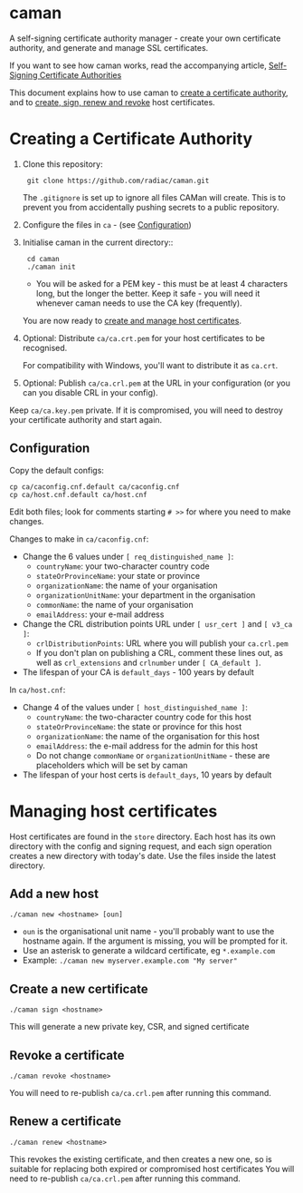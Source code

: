 caman
=====

A self-signing certificate authority manager - create your own certificate
authority, and generate and manage SSL certificates.

If you want to see how caman works, read the accompanying article,
[Self-Signing Certificate Authorities](http://radiac.net/blog/2015/05/self-ca/)

This document explains how to use caman to
[create a certificate authority](#creating-a-certificate-authority), and to
[create, sign, renew and revoke](#managing-host-certificates) host
certificates.


Creating a Certificate Authority
================================

1. Clone this repository:

        git clone https://github.com/radiac/caman.git

   The ``.gitignore`` is set up to ignore all files CAMan will create. This is
   to prevent you from accidentally pushing secrets to a public repository.
   
2. Configure the files in ``ca`` - (see [Configuration](#configuration))
   
3. Initialise caman in the current directory::

        cd caman
        ./caman init

   * You will be asked for a PEM key - this must be at least 4 characters long,
     but the longer the better. Keep it safe - you will need it whenever caman
     needs to use the CA key (frequently).

   You are now ready to
   [create and manage host certificates](#managing-host-certificates).

4. Optional: Distribute ``ca/ca.crt.pem`` for your host certificates to be
   recognised.
   
   For compatibility with Windows, you'll want to distribute it as ``ca.crt``.

5. Optional: Publish ``ca/ca.crl.pem`` at the URL in your configuration
   (or you can you disable CRL in your config).

Keep ``ca/ca.key.pem`` private. If it is compromised, you will need to destroy
your certificate authority and start again.


Configuration
-------------

Copy the default configs:
   
    cp ca/caconfig.cnf.default ca/caconfig.cnf
    cp ca/host.cnf.default ca/host.cnf

Edit both files; look for comments starting ``# >>`` for where you need to
make changes.

Changes to make in ``ca/caconfig.cnf``:
* Change the 6 values under ``[ req_distinguished_name ]``:
  * ``countryName``: your two-character country code
  * ``stateOrProvinceName``: your state or province
  * ``organizationName``: the name of your organisation
  * ``organizationUnitName``: your department in the organisation
  * ``commonName``: the name of your organisation
  * ``emailAddress``: your e-mail address
* Change the CRL distribution points URL under ``[ usr_cert ]`` and
  ``[ v3_ca ]``:
  * ``crlDistributionPoints``: URL where you will publish your ``ca.crl.pem``
  * If you don't plan on publishing a CRL, comment these lines out, as well as
    ``crl_extensions`` and ``crlnumber`` under ``[ CA_default ]``.
* The lifespan of your CA is ``default_days`` - 100 years by default

In ``ca/host.cnf``:
* Change 4 of the values under ``[ host_distinguished_name ]``:
  * ``countryName``: the two-character country code for this host
  * ``stateOrProvinceName``: the state or province for this host
  * ``organizationName``: the name of the organisation for this host
  * ``emailAddress``: the e-mail address for the admin for this host
  * Do not change ``commonName`` or ``organizationUnitName`` - these are placeholders which will be set by caman
* The lifespan of your host certs is ``default_days``, 10 years by default


Managing host certificates
==========================

Host certificates are found in the ``store`` directory. Each host has its own
directory with the config and signing request, and each sign operation creates
a new directory with today's date. Use the files inside the latest directory.

Add a new host
--------------

    ./caman new <hostname> [oun]

* ``oun`` is the organisational unit name - you'll probably want to use the
  hostname again. If the argument is missing, you will be prompted for it.
* Use an asterisk to generate a wildcard certificate, eg ``*.example.com``
* Example: ``./caman new myserver.example.com "My server"``


Create a new certificate
------------------------

    ./caman sign <hostname>

This will generate a new private key, CSR, and signed certificate


Revoke a certificate
--------------------

    ./caman revoke <hostname>

You will need to re-publish ``ca/ca.crl.pem`` after running this command.


Renew a certificate
-------------------

    ./caman renew <hostname>

This revokes the existing certificate, and then creates a new one,
so is suitable for replacing both expired or compromised host certificates
You will need to re-publish ``ca/ca.crl.pem`` after running this command.
